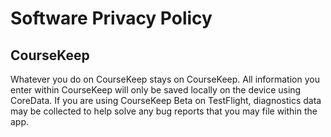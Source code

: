 # Software Privacy Policy

## CourseKeep
Whatever you do on CourseKeep stays on CourseKeep.  All information you enter within CourseKeep will only be saved locally on the device using CoreData. If you are using CourseKeep Beta on TestFlight, diagnostics data may be collected to help solve any bug reports that you may file within the app. 
